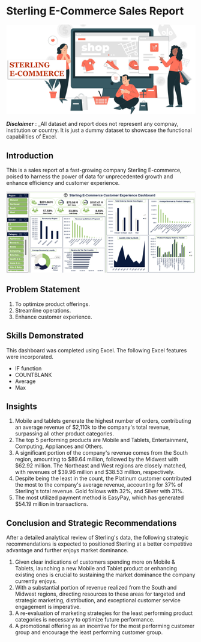 # Sterling E-Commerce Sales Report

![](Sterling_image.png)

**_Disclaimer_** : _All dataset and report does not represent any compnay, institution or country. It is just a dummy dataset to showcase the functional capabilities of Excel.

## Introduction

This is a sales report of a fast-growing company Sterling E-commerce, poised to harness the power of data for unprecedented growth and enhance efficiency and customer experience.

![](E_sterling_Dashboard.png)

## Problem Statement

1. To optimize product offerings.
2. Streamline operations.
3. Enhance customer experience.

## Skills Demonstrated
This dashboard was completed using Excel. The following Excel features were incorporated.

-	IF function
-	COUNTBLANK
-	Average
-	Max

## Insights

1. Mobile and tablets generate the highest number of orders, contributing an average revenue of $2,110k to the company's total revenue, surpassing all other product categories.
2. The top 5 performing products are Mobile and Tablets, Entertainment, Computing, Appliances and Others.
3. A significant portion of the company's revenue comes from the South region, amounting to $89.64 million, followed by the Midwest with $62.92 million. The Northeast and West regions are closely matched, with revenues of $39.96 million and $38.53 million, respectively.
4. Despite being the least in the count, the Platinum customer contributed the most to the company's average revenue, accounting for 37% of Sterling's total revenue. Gold follows with 32%, and Silver with 31%.
5. The most utilized payment method is EasyPay, which has generated $54.19 million in transactions.

 ## Conclusion and Strategic Recommendations
 After a detailed analytical review of Sterling's data, the following strategic recommendations is expected to positioned Sterling at a better competitive advantage and further enjoys market dominance.
 
1. Given clear indications of customers spending more on Mobile & Tablets, launching a new Mobile and Tablet product or enhancing existing ones is crucial to sustaining the market dominance the company currently enjoys.
2. With a substantial portion of revenue realized from the South and Midwest regions, directing resources to these areas for targeted and strategic marketing, distribution, and exceptional customer service engagement is imperative.
3. A re-evaluation of marketing strategies for the least performing product categories is necessary to optimize future performance.
4. A promotional offering as an incentive for the most performing customer group and encourage the least performing customer group.
